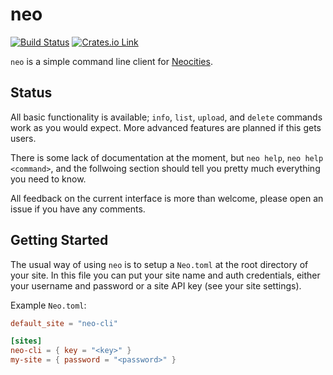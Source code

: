 neo
===

[![Build Status](https://travis-ci.org/azdle/neo.svg?branch=master)](https://travis-ci.org/azdle/neo)
[![Crates.io Link](http://meritbadge.herokuapp.com/neo)](https://crates.io/crates/neo)

`neo` is a simple command line client for [Neocities](http://neocities.org).

Status
------

All basic functionality is available; `info`, `list`, `upload`, and `delete`
commands work as you would expect. More advanced features are planned if this
gets users.

There is some lack of documentation at the moment, but `neo help`,
`neo help <command>`, and the follwoing section should tell you pretty much
everything you need to know.

All feedback on the current interface is more than welcome, please open an
issue if you have any comments.

Getting Started
---------------

The usual way of using `neo` is to setup a `Neo.toml` at the root directory of
your site. In this file you can put your site name and auth credentials, either
your username and password or a site API key (see your site settings).

Example `Neo.toml`:

```toml
default_site = "neo-cli"

[sites]
neo-cli = { key = "<key>" }
my-site = { password = "<password>" }
```
